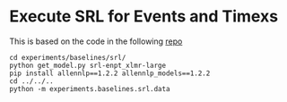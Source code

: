 # Execute SRL for Events and Timexs

This is based on the code in the following [repo](https://github.com/asofiaoliveira/srl_bert_pt)

```shell
cd experiments/baselines/srl/
python get_model.py srl-enpt_xlmr-large
pip install allennlp==1.2.2 allennlp_models==1.2.2
cd ../../..
python -m experiments.baselines.srl.data
```

